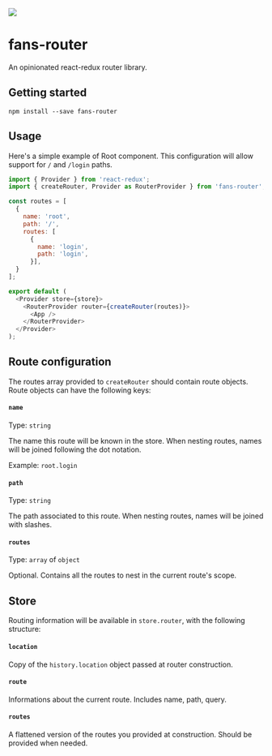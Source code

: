 ![](https://travis-ci.org/fansapp/fans-router.svg?branch=master)

# fans-router

An opinionated react-redux router library.

## Getting started

```
npm install --save fans-router
```

## Usage

Here's a simple example of Root component.
This configuration will allow support for `/` and `/login` paths.

```js
import { Provider } from 'react-redux';
import { createRouter, Provider as RouterProvider } from 'fans-router';

const routes = [
  {
    name: 'root',
    path: '/',
    routes: [
      {
        name: 'login',
        path: 'login',
      }],
  }
];

export default (
  <Provider store={store}>
    <RouterProvider router={createRouter(routes)}>
      <App />
    </RouterProvider>
  </Provider>
);
```

## Route configuration

The routes array provided to `createRouter` should contain route objects.
Route objects can have the following keys:

#### `name`

Type: `string`

The name this route will be known in the store.
When nesting routes, names will be joined following the dot notation.

Example: `root.login`

#### `path`

Type: `string`

The path associated to this route.
When nesting routes, names will be joined with slashes.

#### `routes`

Type: `array` of `object`

Optional. Contains all the routes to nest in the current route's scope.

## Store

Routing information will be available in `store.router`, with the following structure:

#### `location`

Copy of the `history.location` object passed at router construction.

#### `route`

Informations about the current route. Includes name, path, query.

#### `routes`

A flattened version of the routes you provided at construction.
Should be provided when needed.
